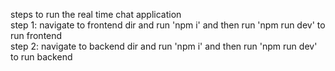 steps to run the real time chat application
<br>
step 1: navigate to frontend dir and run 'npm i' and then run 'npm run dev' to run frontend
<br>
step 2: navigate to backend dir and run 'npm i' and then run 'npm run dev' to run backend
